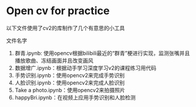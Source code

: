 # Open cv for practice
以下文件使用了cv2的库制作了几个有意思的小工具


文件名字
1. 群青.ipynb: 使用opencv根据bilibili最近的“群青”梗进行实现，监测张嘴并且播放歌曲、冻结画面并且改变画风
2. 数据增广.ipynb：根据动手学习深度学习v2的课程练习用代码
3. 手势识别.ipynb：使用opencv2来完成手势识别
4. 人脸识别.ipynb：使用opencv2来完成人脸识别
5. Take a photo.ipynb：使用opencv2来拍摄照片
6. happyBri.ipynb：在视频上应用手势识别和人脸检测
